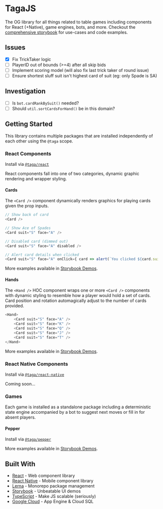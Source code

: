 # TagaJS

The OG library for all things related to table games including components for React (+Native), game engines, bots, and more. Checkout the [comprehensive storybook](https://taga.appspot.com) for use-cases and code examples.

## Issues

- [x] Fix TrickTaker logic
- [ ] PlayerID out of bounds (>=4) after all skip bids
- [ ] Implement scoring model (will also fix last trick taker of round issue)
- [ ] Ensure shortest sluff suit isn't highest card of suit (eg: only Spade is SA)

## Investigation

- [ ] Is `bot.cardRankBySuit()` needed?
- [ ] Should `util.sortCardsForHand()` be in this domain?

## Getting Started

This library contains multiple packages that are installed independently of each other using the `@taga` scope.

### React Components

Install via [`@taga/react`](https://www.npmjs.com/package/@taga/react)

React components fall into one of two categories, dynamic graphic rendering and wrapper styling.

#### Cards

The `<Card />` component dynamically renders graphics for playing cards given the prop inputs.

```js
// Show back of card
<Card />

// Show Ace of Spades
<Card suit="S" face="A" />

// Disabled card (dimmed out)
<Card suit="S" face="A" disabled />

// Alert card details when clicked
<Card suit="S" face="A" onClick={ card => alert(`You clicked ${card.suit}${card.face}`) } />
```

More examples available in [Storybook Demos](https://taga.appspot.com/storybook/cards).

#### Hands

The `<Hand />` HOC component wraps one or more `<Card />` components with dynamic styling to resemble how a player would hold a set of cards. Card position and rotation automagically adjust to the number of cards provided.

```js
<Hand>
    <Card suit="S" face="A" />
    <Card suit="S" face="K" />
    <Card suit="S" face="Q" />
    <Card suit="S" face="J" />
    <Card suit="S" face="T" />
</Hand>
```

More examples available in [Storybook Demos](https://taga.appspot.com/storybook/hands).

### React Native Components

Install via [`@taga/react-native`](https://www.npmjs.com/package/@taga/react-native)

Coming soon...

### Games

Each game is installed as a standalone package including a deterministic state engine accompanied by a bot to suggest next moves or fill in for absent players.

#### Pepper

Install via [`@taga/pepper`](https://www.npmjs.com/package/@taga/pepper)

More examples available in [Storybook Demos](https://taga.appspot.com/storybook/pepper).

## Built With

* [React](https://reactjs.org/) - Web component library
* [React Native](https://reactnative.dev/) - Mobile component library
* [Lerna](https://lerna.js.org/) - Monorepo package management
* [Storybook](https://storybook.js.org/) - Unbeatable UI demos
* [TypeScript](https://www.typescriptlang.org/) - Make JS scalable (seriously)
* [Google Cloud](https://cloud.google.com/) - App Engine & Cloud SQL

